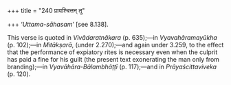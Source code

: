 +++
title = "240 प्रायश्चित्तन् तु"

+++
‘*Uttama-sāhasam*’ [see
8.138].

This verse is quoted in *Vivādaratnākara* (p. 635);—in
*Vyavahāramayūkha* (p. 102);—in *Mitākṣarā*, (under 2.270);—and again
under 3.259, to the effect that the performance of expiatory rites is
necessary even when the culprit has paid a fine for his guilt (the
present text exonerating the man only from branding);—in
*Vyavāhāra-Bālambhāṭṭī* (p. 117);—and in *Prāyaścittaviveka* (p. 120).


